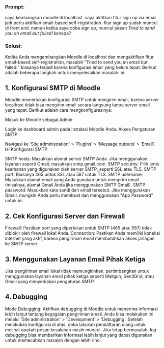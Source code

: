 ### Prompt:
saya kembangkan moodle di localhost. saya aktifkan fitur sign up via email. jadi perlu aktifkan email-based self-registration. fitur sign up sudah muncul di front end. namun ketika saya coba sign up, muncul pesan _Tried to send you an email but failed!_ kenapa?

### Solusi:

Ketika Anda mengembangkan Moodle di localhost dan mengaktifkan fitur email-based self-registration, masalah "Tried to send you an email but failed!" biasanya terjadi karena konfigurasi email yang belum tepat. Berikut adalah beberapa langkah untuk menyelesaikan masalah ini:

## 1. Konfigurasi SMTP di Moodle
Moodle memerlukan konfigurasi SMTP untuk mengirim email, karena server localhost tidak bisa mengirim email secara langsung tanpa server email yang tepat. Berikut adalah cara mengkonfigurasinya:

Masuk ke Moodle sebagai Admin:

Login ke dashboard admin pada instalasi Moodle Anda.
Akses Pengaturan SMTP:

Navigasi ke 'Site administration' > 'Plugins' > 'Message outputs' > 'Email'.
Isi Konfigurasi SMTP:

SMTP hosts: Masukkan alamat server SMTP Anda. Jika menggunakan layanan seperti Gmail, masukkan smtp.gmail.com.
SMTP security: Pilih jenis keamanan yang digunakan oleh server SMTP, seperti SSL atau TLS.
SMTP port: Biasanya 465 untuk SSL atau 587 untuk TLS.
SMTP username: Masukkan alamat email yang Anda gunakan untuk mengirim email (misalnya, alamat Gmail Anda jika menggunakan SMTP Gmail).
SMTP password: Masukkan kata sandi dari email tersebut. Jika menggunakan Gmail, mungkin Anda perlu membuat dan menggunakan "App Password" untuk ini.

## 2. Cek Konfigurasi Server dan Firewall
Firewall: Pastikan port yang diperlukan untuk SMTP (465 atau 587) tidak diblokir oleh firewall lokal Anda.
Connection: Pastikan Anda memiliki koneksi internet yang aktif, karena pengiriman email membutuhkan akses jaringan ke SMTP server.

## 3. Menggunakan Layanan Email Pihak Ketiga
Jika pengiriman email lokal tidak memungkinkan, pertimbangkan untuk menggunakan layanan email pihak ketiga seperti Mailgun, SendGrid, atau Gmail yang menyediakan pengaturan SMTP.

## 4. Debugging
Mode Debugging:
Aktifkan debugging di Moodle untuk menerima informasi lebih lanjut tentang kegagalan pengiriman email. Anda bisa melakukan ini melalui 'Site administration' > 'Development' > 'Debugging'.
Setelah melakukan konfigurasi di atas, coba lakukan pendaftaran ulang untuk melihat apakah pesan kesalahan masih muncul. Jika tetap bermasalah, log debugging bisa memberikan informasi lebih lanjut yang dapat digunakan untuk memecahkan masalah dengan lebih rinci.
